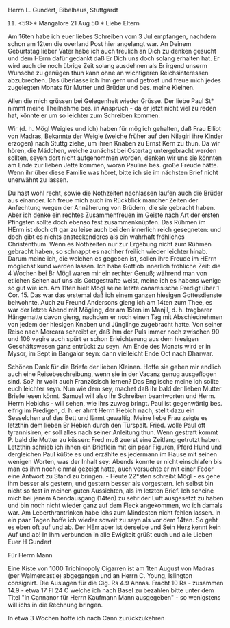 Herrn L. Gundert, Bibelhaus, Stuttgardt

11. <59>* Mangalore 21 Aug 50
 <Mittwoch>*
Liebe Eltern

Am 16ten habe ich euer liebes Schreiben vom 3 Jul empfangen, nachdem schon am 12ten die overland Post hier angelangt war. An Deinem Geburtstag lieber Vater habe ich auch treulich an Dich zu denken gesucht und dem HErrn dafür gedankt daß Er Dich uns doch solang erhalten hat. Er wird auch die noch übrige Zeit solang ausdehnen als Er irgend unserm Wunsche zu genügen thun kann ohne an wichtigeren Reichsinteressen abzubrechen. Das überlasse ich Ihm gern und getrost und freue mich jedes zugelegten Monats für Mutter und Brüder und bes. meine Kleinen.

Allen die mich grüssen bei Gelegenheit wieder Grüsse. Der liebe Paul St<eudel>* nimmt meine Theilnahme bes. in Anspruch - da er jetzt nicht viel zu reden hat, könnte er um so leichter zum Schreiben kommen.

Wir (d. h. Mögl Weigles und ich) haben für möglich gehalten, daß Frau Elliot von Madras, Bekannte der Weigle (welche früher auf den Nilagiri ihre Kinder erzogen) nach Stuttg ziehe, um ihren Knaben zu Ernst Kern zu thun. Da wir hören, die Mädchen, welche zunächst bei Ostertag untergebracht werden sollten, seyen dort nicht aufgenommen worden, denken wir uns sie könnten am Ende zur lieben Jette kommen, woran Pauline bes. große Freude hätte. Wenn ihr über diese Familie was höret, bitte ich sie im nächsten Brief nicht unerwähnt zu lassen.

Du hast wohl recht, sowie die Nothzeiten nachlassen laufen auch die Brüder aus einander. Ich freue mich auch im Rückblick mancher Zeiten der Anfechtung wegen der Annäherung von Brüdern, die sie gebracht haben. Aber ich denke ein rechtes Zusammenfreuen im Geiste nach Art der ersten Pfingsten sollte doch ebenso fest zusammenknüpfen. Das Rühmen im HErrn ist doch oft gar zu leise auch bei den innerlich reich gesegneten: und doch gibt es nichts ansteckenderes als ein wahrhaft fröhliches Christenthum. Wenn es Nothzeiten nur zur Ergebung nicht zum Rühmen gebracht haben, so schnappt es nachher freilich wieder leichter hinab. Darum meine ich, die welchen es gegeben ist, sollen ihre Freude im HErrn möglichst kund werden lassen. Ich habe Gottlob innerlich fröhliche Zeit: die 4 Wochen bei Br Mögl waren mir ein rechter Genuß; während man von etlichen Seiten auf uns als Gottgestrafte weist, meine ich es habens wenige so gut wie ich. Am 11ten hielt Mögl seine letzte canaresische Predigt über 1 Cor. 15. Das war das erstemal daß ich einem ganzen hiesigen Gottesdienste beiwohnte. Auch zu Freund Andersons gieng ich am 14ten zum Thee, es war der letzte Abend mit Mögling, der am 15ten im Manjil, d. h. tragbarer Hängematte davon gieng, nachdem er noch einen Tag mit Abschiednehmen von jedem der hiesigen Knaben und Jünglinge zugebracht hatte. Von seiner Reise nach Mercara schreibt er, daß ihm der Puls immer noch zwischen 90 und 106 vagire auch spürt er schon Erleichterung aus dem hiesigen Geschäftswesen ganz entrückt zu seyn. Am Ende des Monats wird er in Mysor, im Sept in Bangalor seyn: dann vielleicht Ende Oct nach Dharwar.

Schönen Dank für die Briefe der lieben Kleinen. Hoffe sie geben mir endlich auch eine Reisebeschreibung, wenn sie in der Vacanz genug ausgeflogen sind. So? ihr wollt auch Französisch lernen? Das Englische meine ich sollte euch leichter seyn. Nun wie dem sey, machet daß ihr bald der lieben Mutter Briefe lesen könnt. Samuel will also ihr Schreiben beantworten und Herm. Herrn Hebichs - will sehen, wie ihrs zuweg bringt. Paul ist gegenwärtig bes. eifrig im Predigen, d. h. er ahmt Herrn Hebich nach, stellt dazu ein Sesselchen auf das Bett und lärmt gewaltig. Meine liebe Frau zeigte es letzthin dem lieben Br Hebich durch den Türspalt. Fried. wolle Paul oft tyrannisiren, er soll alles nach seiner Anleitung thun. Wenn gestraft kommt P. bald die Mutter zu küssen: Fred muß zuerst eine Zeitlang getrutzt haben. Letzthin schrieb ich ihnen ein Brieflein mit ein paar Figuren, Pferd Hund und dergleichen Paul küßte es und erzählte es jedermann im Hause mit seinen wenigen Worten, was der Inhalt sey: Abends konnte er nicht einschlafen bis man es ihm noch einmal gezeigt hatte, auch versuchte er mit einer Feder eine Antwort zu Stand zu bringen. - Heute 22*sten schreibt Mögl - es gehe ihm besser als gestern, und gestern besser als vorgestern. Ich selbst bin nicht so fest in meinen guten Aussichten, als im letzten Brief. Ich scheine mich bei jenem Abendausgang (14ten) zu sehr der Luft ausgesetzt zu haben und bin noch nicht wieder ganz auf dem Fleck angekommen, wo ich damals war. Am Leberthrantrinken habe ichs zum Mindesten nicht fehlen lassen. In ein paar Tagen hoffe ich wieder soweit zu seyn als vor dem 14ten. So geht es eben oft auf und ab. Der HErr aber ist derselbe und Sein Herz kennt kein Auf und ab! In Ihm verbunden in alle Ewigkeit grüßt euch und alle Lieben  Euer H Gundert



Für Herrn Mann

Eine Kiste von 1000 Trichinopoly Cigarren ist am 1ten August von Madras (per Walmercastle) abgegangen und an Herrn C. Young, Islington consignirt. Die Auslagen für die Cig. Rs 4.9 Annas. Fracht 10 Rs - zusammen 14.9 - etwa 17 Fl 24 C welche ich nach Basel zu bezahlen bitte unter dem Titel "in Cannanor für Herrn Kaufmann Mann ausgegeben" - so wenigstens will ichs in die Rechnung bringen.

In etwa 3 Wochen hoffe ich nach Cann zurückzukehren

